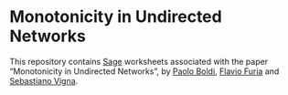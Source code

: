 Monotonicity in Undirected Networks
===================================

This repository contains [Sage](https://sagemath.org/) worksheets
associated with the paper “Monotonicity in Undirected Networks”, by
[Paolo Boldi](mailto:paolo.boldi@unimi.it), [Flavio Furia](mailto:furia.flavio@outlook.it)
and [Sebastiano Vigna](mailto:sebastiano.vigna@unimi.it).
